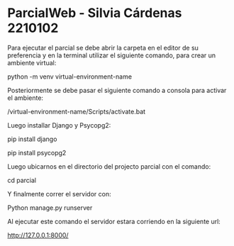 # ParcialWeb - Silvia Cárdenas 2210102

Para ejecutar el parcial se debe abrir la carpeta en el editor de su preferencia y en la terminal utilizar el siguiente comando, para crear un ambiente virtual:

   python -m venv virtual-environment-name

 Posteriormente se debe pasar el siguiente comando a consola para activar el ambiente:
   
   /virtual-environment-name/Scripts/activate.bat
  
 Luego installar Django y Psycopg2:
   
   pip  install django
   
   pip install psycopg2
  
 Luego ubicarnos en el directorio del projecto parcial con el comando:
   
   cd parcial
  
 Y finalmente correr el servidor con:
   
   Python manage.py runserver
  
 Al ejecutar este comando el servidor estara corriendo en la  siguiente url:
   
   http://127.0.0.1:8000/

